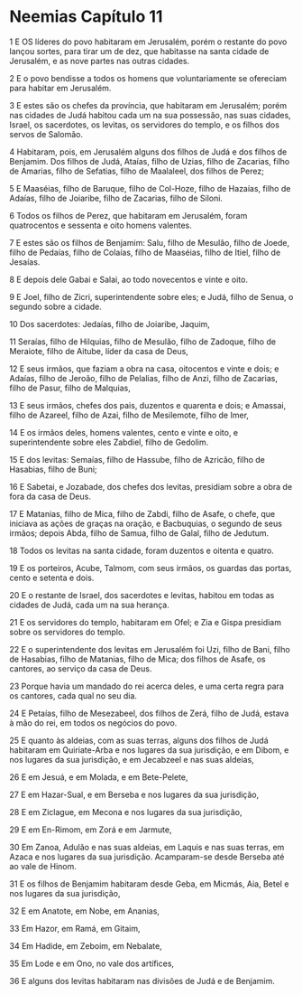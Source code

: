 # Neemias Capítulo 11

1	E OS líderes do povo habitaram em Jerusalém, porém o restante do povo lançou sortes, para tirar um de dez, que habitasse na santa cidade de Jerusalém, e as nove partes nas outras cidades.

2	E o povo bendisse a todos os homens que voluntariamente se ofereciam para habitar em Jerusalém.

3	E estes são os chefes da província, que habitaram em Jerusalém; porém nas cidades de Judá habitou cada um na sua possessão, nas suas cidades, Israel, os sacerdotes, os levitas, os servidores do templo, e os filhos dos servos de Salomão.

4	Habitaram, pois, em Jerusalém alguns dos filhos de Judá e dos filhos de Benjamim. Dos filhos de Judá, Ataías, filho de Uzias, filho de Zacarias, filho de Amarias, filho de Sefatias, filho de Maalaleel, dos filhos de Perez;

5	E Maaséias, filho de Baruque, filho de Col-Hoze, filho de Hazaías, filho de Adaías, filho de Joiaribe, filho de Zacarias, filho de Siloni.

6	Todos os filhos de Perez, que habitaram em Jerusalém, foram quatrocentos e sessenta e oito homens valentes.

7	E estes são os filhos de Benjamim: Salu, filho de Mesulão, filho de Joede, filho de Pedaías, filho de Colaías, filho de Maaséias, filho de Itiel, filho de Jesaías.

8	E depois dele Gabai e Salai, ao todo novecentos e vinte e oito.

9	E Joel, filho de Zicri, superintendente sobre eles; e Judá, filho de Senua, o segundo sobre a cidade.

10	Dos sacerdotes: Jedaías, filho de Joiaribe, Jaquim,

11	Seraías, filho de Hilquias, filho de Mesulão, filho de Zadoque, filho de Meraiote, filho de Aitube, líder da casa de Deus,

12	E seus irmãos, que faziam a obra na casa, oitocentos e vinte e dois; e Adaías, filho de Jeroão, filho de Pelalias, filho de Anzi, filho de Zacarias, filho de Pasur, filho de Malquias,

13	E seus irmãos, chefes dos pais, duzentos e quarenta e dois; e Amassai, filho de Azareel, filho de Azai, filho de Mesilemote, filho de Imer,

14	E os irmãos deles, homens valentes, cento e vinte e oito, e superintendente sobre eles Zabdiel, filho de Gedolim.

15	E dos levitas: Semaías, filho de Hassube, filho de Azricão, filho de Hasabias, filho de Buni;

16	E Sabetai, e Jozabade, dos chefes dos levitas, presidiam sobre a obra de fora da casa de Deus.

17	E Matanias, filho de Mica, filho de Zabdi, filho de Asafe, o chefe, que iniciava as ações de graças na oração, e Bacbuquias, o segundo de seus irmãos; depois Abda, filho de Samua, filho de Galal, filho de Jedutum.

18	Todos os levitas na santa cidade, foram duzentos e oitenta e quatro.

19	E os porteiros, Acube, Talmom, com seus irmãos, os guardas das portas, cento e setenta e dois.

20	E o restante de Israel, dos sacerdotes e levitas, habitou em todas as cidades de Judá, cada um na sua herança.

21	E os servidores do templo, habitaram em Ofel; e Zia e Gispa presidiam sobre os servidores do templo.

22	E o superintendente dos levitas em Jerusalém foi Uzi, filho de Bani, filho de Hasabias, filho de Matanias, filho de Mica; dos filhos de Asafe, os cantores, ao serviço da casa de Deus.

23	Porque havia um mandado do rei acerca deles, e uma certa regra para os cantores, cada qual no seu dia.

24	E Petaías, filho de Mesezabeel, dos filhos de Zerá, filho de Judá, estava à mão do rei, em todos os negócios do povo.

25	E quanto às aldeias, com as suas terras, alguns dos filhos de Judá habitaram em Quiriate-Arba e nos lugares da sua jurisdição, e em Dibom, e nos lugares da sua jurisdição, e em Jecabzeel e nas suas aldeias,

26	E em Jesuá, e em Molada, e em Bete-Pelete,

27	E em Hazar-Sual, e em Berseba e nos lugares da sua jurisdição,

28	E em Ziclague, em Mecona e nos lugares da sua jurisdição,

29	E em En-Rimom, em Zorá e em Jarmute,

30	Em Zanoa, Adulão e nas suas aldeias, em Laquis e nas suas terras, em Azaca e nos lugares da sua jurisdição. Acamparam-se desde Berseba até ao vale de Hinom.

31	E os filhos de Benjamim habitaram desde Geba, em Micmás, Aia, Betel e nos lugares da sua jurisdição,

32	E em Anatote, em Nobe, em Ananias,

33	Em Hazor, em Ramá, em Gitaim,

34	Em Hadide, em Zeboim, em Nebalate,

35	Em Lode e em Ono, no vale dos artífices,

36	E alguns dos levitas habitaram nas divisões de Judá e de Benjamim.

